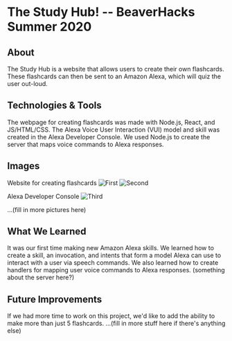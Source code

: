<h1>The Study Hub! -- BeaverHacks Summer 2020</h1>

<h2>About</h2>
  The Study Hub is a website that allows users to create their own flashcards. These flashcards can then be sent to an Amazon Alexa, which   will quiz the user out-loud. 

<h2>Technologies & Tools</h2>
  The webpage for creating flashcards was made with Node.js, React, and JS/HTML/CSS. 
  The Alexa Voice User Interaction (VUI) model and skill was created in the Alexa Developer Console.
  We used Node.js to create the server that maps voice commands to Alexa responses.
  
<h2>Images</h2>

  Website for creating flashcards
  ![First](https://cdn.discordapp.com/attachments/723233269449097328/724375068351922286/Annotation_2020-06-21_142711.png)
  ![Second](https://cdn.discordapp.com/attachments/723233269449097328/724375080339243108/Annotation_2020-06-21_142712.png)
  
  Alexa Developer Console
  ![Third](https://user-images.githubusercontent.com/43560455/85236828-43cb6d80-b3d6-11ea-937c-4db6b5f05f37.png)

  ...(fill in more pictures here)

<h2>What We Learned</h2>
  It was our first time making new Amazon Alexa skills. We learned how to create a skill, an invocation, and intents that form a model Alexa can use to interact with a user via speech commands. We also learned how to create handlers for mapping user voice commands to Alexa responses. (something about the server here?)
  
<h2>Future Improvements</h2>
  If we had more time to work on this project, we'd like to add the ability to make more than just 5 flashcards. ...(fill in more stuff 
  here if there's anything else)
